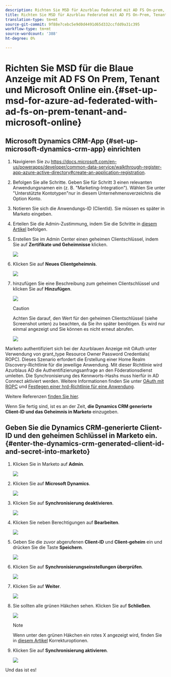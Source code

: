 ```yaml
---
description: Richten Sie MSD für Azurblau Federated mit AD FS On-prem, Tenant und Microsoft Online - Marketing Docs - Produktdokumentation ein.
title: Richten Sie MSD für Azurblau Federated mit AD FS On-Prem, Tenant und Microsoft Online ein.
translation-type: tm+mt
source-git-commit: 9f88e7cebc5e9d0d4491d65d332ccfdd9a31c395
workflow-type: tm+mt
source-wordcount: '388'
ht-degree: 0%

---
```



# Richten Sie MSD für die Blaue Anzeige mit AD FS On Prem, Tenant und Microsoft Online ein.{#set-up-msd-for-azure-ad-federated-with-ad-fs-on-prem-tenant-and-microsoft-online}

## Microsoft Dynamics CRM-App {#set-up-microsoft-dynamics-crm-app} einrichten

1. Navigieren Sie zu https://docs.microsoft.com/en-us/powerapps/developer/common-data-service/walkthrough-register-app-azure-active-directory#create-an-application-registration.

1. Befolgen Sie alle Schritte. Geben Sie für Schritt 3 einen relevanten Anwendungsnamen ein (z. B. &quot;Marketing-Integration&quot;). Wählen Sie unter &quot;Unterstützte Kontotypen&quot;nur in diesem Unternehmensverzeichnis die Option Konto.

1. Notieren Sie sich die Anwendungs-ID (ClientId). Sie müssen es später in Marketo eingeben.

1. Erteilen Sie die Admin-Zustimmung, indem Sie die Schritte in [diesem Artikel](/help/marketo/product-docs/crm-sync/microsoft-dynamics-sync/sync-setup/set-up-oauth-authentication-for-dynamics/grant-consent-for-client-id-and-app-registration.md) befolgen.

1. Erstellen Sie im Admin Center einen geheimen Clientschlüssel, indem Sie auf **Zertifikate und Geheimnisse** klicken.

   ![](assets/set-up-msd-for-azure-ad-federated-1.png)

1. Klicken Sie auf **Neues Clientgeheimnis**.

   ![](assets/set-up-msd-for-azure-ad-federated-2.png)

1. hinzufügen Sie eine Beschreibung zum geheimen Clientschlüssel und klicken Sie auf **Hinzufügen**.

   ![](assets/set-up-msd-for-azure-ad-federated-3.png)

   >[!CAUTION]
   >
   >Achten Sie darauf, den Wert für den geheimen Clientschlüssel (siehe Screenshot unten) zu beachten, da Sie ihn später benötigen. Es wird nur einmal angezeigt und Sie können es nicht erneut abrufen.

   ![](assets/set-up-msd-for-azure-ad-federated-4.png)

Marketo authentifiziert sich bei der Azurblauen Anzeige mit OAuth unter Verwendung von grant_type Resource Owner Password Credentials( ROPC). Dieses Szenario erfordert die Erstellung einer Home Realm Discovery-Richtlinie für die jeweilige Anwendung. Mit dieser Richtlinie wird Azurblaus AD die Authentifizierungsanfrage an den Föderationsdienst umleiten. Die Synchronisierung des Kennworts-Hashs muss hierfür in AD Connect aktiviert werden. Weitere Informationen finden Sie unter [OAuth mit ROPC](https://docs.microsoft.com/en-us/azure/active-directory/develop/v2-oauth-ropc) und [Festlegen einer hrd-Richtlinie für eine Anwendung](https://docs.microsoft.com/en-us/azure/active-directory/manage-apps/configure-authentication-for-federated-users-portal#example-set-an-hrd-policy-for-an-application).

Weitere Referenzen [finden Sie hier](https://docs.microsoft.com/en-us/azure/active-directory/reports-monitoring/concept-all-sign-ins#:~:text=Interactive%20user%20sign%2Dins%20are,as%20the%20Microsoft%20Authenticator%20app.&amp;text=This%20report%20also%20contains%20federated,are%20federated%20to%20aw%20AD.).

Wenn Sie fertig sind, ist es an der Zeit, **die Dynamics CRM generierte Client-ID und das Geheimnis in Marketo** einzugeben.

## Geben Sie die Dynamics CRM-generierte Client-ID und den geheimen Schlüssel in Marketo ein. {#enter-the-dynamics-crm-generated-client-id-and-secret-into-marketo}

1. Klicken Sie in Marketo auf **Admin**.

   ![](assets/set-up-msd-for-azure-ad-federated-5.png)

1. Klicken Sie auf **Microsoft Dynamics**.

   ![](assets/set-up-msd-for-azure-ad-federated-6.png)

1. Klicken Sie auf **Synchronisierung deaktivieren**.

   ![](assets/set-up-msd-for-azure-ad-federated-7.png)

1. Klicken Sie neben Berechtigungen auf **Bearbeiten**.

   ![](assets/set-up-msd-for-azure-ad-federated-8.png)

1. Geben Sie die zuvor abgerufenen **Client-ID** und **Client-geheim** ein und drücken Sie die Taste **Speichern**.

   ![](assets/set-up-msd-for-azure-ad-federated-9.png)

1. Klicken Sie auf **Synchronisierungseinstellungen überprüfen**.

   ![](assets/set-up-msd-for-azure-ad-federated-10.png)

1. Klicken Sie auf **Weiter**.

   ![](assets/set-up-msd-for-azure-ad-federated-11.png)

1. Sie sollten alle grünen Häkchen sehen. Klicken Sie auf **Schließen**.

   ![](assets/set-up-msd-for-azure-ad-federated-12.png)

   >[!NOTE]
   >
   >Wenn unter den grünen Häkchen ein rotes X angezeigt wird, finden Sie in [diesem Artikel](/help/marketo/product-docs/crm-sync/microsoft-dynamics-sync/sync-setup/validate-microsoft-dynamics-sync/fix-dynamics-validation-sync-issues.md) Korrekturoptionen.

1. Klicken Sie auf **Synchronisierung aktivieren**.

   ![](assets/set-up-msd-for-azure-ad-federated-13.png)

Und das ist es!
